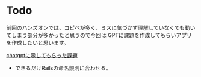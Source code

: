 # Todo
前回のハンズオンでは、コピペが多く、ミスに気づかず理解していなくても動いてしまう部分が多かったと思うので今回は
GPTに課題を作成してもらいアプリを作成したいと思います。

<a href=https://chat.openai.com/share/fa9c0b75-aa72-4c02-bcbf-c21a81f75888>chatgptに示してもらった課題</a>

- できるだけRailsの命名規則に合わせる。

